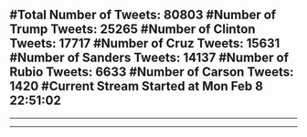 #Total Number of Tweets: 80803 
#Number of Trump Tweets: 25265
#Number of Clinton Tweets: 17717
#Number of Cruz Tweets: 15631
#Number of Sanders Tweets: 14137
#Number of Rubio Tweets: 6633
#Number of Carson Tweets: 1420
#Current Stream Started at Mon Feb  8 22:51:02
---
---
---
